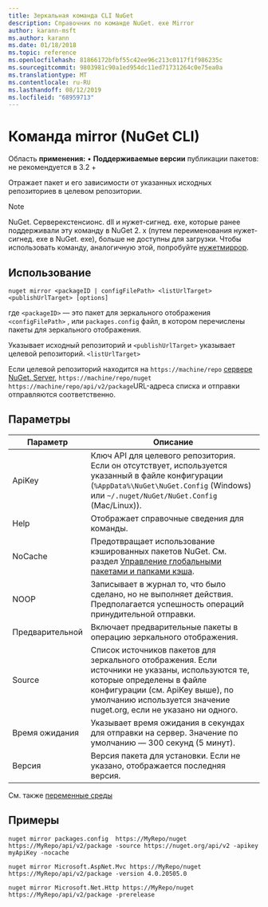 ```yaml
---
title: Зеркальная команда CLI NuGet
description: Справочник по команде NuGet. exe Mirror
author: karann-msft
ms.author: karann
ms.date: 01/18/2018
ms.topic: reference
ms.openlocfilehash: 81866172bfbf55c42ee96c213c0117f1f986235c
ms.sourcegitcommit: 9803981c90a1ed954dc11ed71731264c0e75ea0a
ms.translationtype: MT
ms.contentlocale: ru-RU
ms.lasthandoff: 08/12/2019
ms.locfileid: "68959713"
---
```

# <a name="mirror-command-nuget-cli"></a>Команда mirror (NuGet CLI)

Область **применения:** &bullet; **Поддерживаемые версии** публикации пакетов: не рекомендуется в 3.2 +

Отражает пакет и его зависимости от указанных исходных репозиториев в целевом репозитории.

> [!NOTE]
> NuGet. Серверекстенсионс. dll и нужет-сигнед. exe, которые ранее поддерживали эту команду в NuGet 2. x (путем переименования нужет-сигнед. exe в NuGet. exe), больше не доступны для загрузки. Чтобы использовать команду, аналогичную этой, попробуйте [нужетмиррор](https://www.nuget.org/packages/NuGetMirror/).

## <a name="usage"></a>Использование

```cli
nuget mirror <packageID | configFilePath> <listUrlTarget> <publishUrlTarget> [options]
```

где `<packageID>` — это пакет для зеркального отображения `<configFilePath>` , или `packages.config` файл, в котором перечислены пакеты для зеркального отображения.

Указывает исходный репозиторий и `<publishUrlTarget>` указывает целевой репозиторий. `<listUrlTarget>`

Если целевой репозиторий находится на `https://machine/repo` [сервере NuGet. Server](../../hosting-packages/nuget-server.md), `https://machine/repo/nuget` `https://machine/repo/api/v2/package`URL-адреса списка и отправки отправляются соответственно.

## <a name="options"></a>Параметры

| Параметр | Описание |
| --- | --- |
| ApiKey | Ключ API для целевого репозитория. Если он отсутствует, используется указанный в файле конфигурации (`%AppData%\NuGet\NuGet.Config` (Windows) или `~/.nuget/NuGet/NuGet.Config` (Mac/Linux)). |
| Help | Отображает справочные сведения для команды. |
| NoCache | Предотвращает использование кэшированных пакетов NuGet. См. раздел [Управление глобальными пакетами и папками кэша](../../consume-packages/managing-the-global-packages-and-cache-folders.md). |
| NOOP | Записывает в журнал то, что было сделано, но не выполняет действия. Предполагается успешность операций принудительной отправки. |
| Предварительной | Включает предварительные пакеты в операцию зеркального отображения. |
| Source | Список источников пакетов для зеркального отображения. Если источники не указаны, используются те, которые определены в файле конфигурации (см. ApiKey выше), по умолчанию используется значение nuget.org, если не указано ни одного. |
| Время ожидания | Указывает время ожидания в секундах для отправки на сервер. Значение по умолчанию — 300 секунд (5 минут). |
| Версия | Версия пакета для установки. Если не указано, отображается последняя версия. |

См. также [переменные среды](cli-ref-environment-variables.md)

## <a name="examples"></a>Примеры

```cli
nuget mirror packages.config  https://MyRepo/nuget https://MyRepo/api/v2/package -source https://nuget.org/api/v2 -apikey myApiKey -nocache

nuget mirror Microsoft.AspNet.Mvc https://MyRepo/nuget https://MyRepo/api/v2/package -version 4.0.20505.0

nuget mirror Microsoft.Net.Http https://MyRepo/nuget https://MyRepo/api/v2/package -prerelease
```
